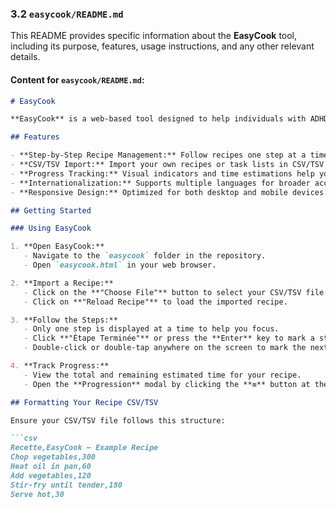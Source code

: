 ### 3.2 `easycook/README.md`

This README provides specific information about the **EasyCook** tool, including its purpose, features, usage instructions, and any other relevant details.

#### **Content for `easycook/README.md`:**

```markdown
# EasyCook

**EasyCook** is a web-based tool designed to help individuals with ADHD manage cooking recipes efficiently. It breaks down recipes into manageable steps, allowing users to track their progress and estimate time effectively.

## Features

- **Step-by-Step Recipe Management:** Follow recipes one step at a time to avoid feeling overwhelmed.
- **CSV/TSV Import:** Import your own recipes or task lists in CSV/TSV format for personalized use.
- **Progress Tracking:** Visual indicators and time estimations help you stay on track.
- **Internationalization:** Supports multiple languages for broader accessibility.
- **Responsive Design:** Optimized for both desktop and mobile devices.

## Getting Started

### Using EasyCook

1. **Open EasyCook:**
   - Navigate to the `easycook` folder in the repository.
   - Open `easycook.html` in your web browser.

2. **Import a Recipe:**
   - Click on the **"Choose File"** button to select your CSV/TSV file containing the recipe steps.
   - Click on **"Reload Recipe"** to load the imported recipe.

3. **Follow the Steps:**
   - Only one step is displayed at a time to help you focus.
   - Click **"Étape Terminée"** or press the **Enter** key to mark a step as completed.
   - Double-click or double-tap anywhere on the screen to mark the next step as completed.

4. **Track Progress:**
   - View the total and remaining estimated time for your recipe.
   - Open the **Progression** modal by clicking the **≡** button at the bottom-right corner to see all steps and your overall progress.

## Formatting Your Recipe CSV/TSV

Ensure your CSV/TSV file follows this structure:

```csv
Recette,EasyCook – Example Recipe
Chop vegetables,300
Heat oil in pan,60
Add vegetables,120
Stir-fry until tender,180
Serve hot,30
